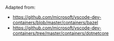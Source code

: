 Adapted from:

- https://github.com/microsoft/vscode-dev-containers/blob/master/containers/bazel
- https://github.com/microsoft/vscode-dev-containers/tree/master/containers/dotnetcore
